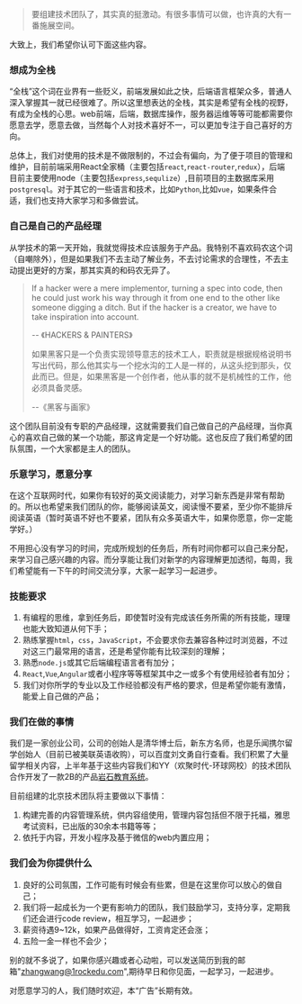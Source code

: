 > 要组建技术团队了，其实真的挺激动。有很多事情可以做，也许真的大有一番施展空间。

大致上，我们希望你认可下面这些内容。

### 想成为全栈

“全栈”这个词在业界有一些贬义，前端发展如此之快，后端语言框架众多，普通人深入掌握其一就已经很难了。所以这里想表达的全栈，其实是希望有全栈的视野，有成为全栈的心思。web前端，后端，数据库操作，服务器运维等等可能都需要你愿意去学，愿意去做，当然每个人对技术喜好不一，可以更加专注于自己喜好的方向。

总体上，我们对使用的技术是不做限制的，不过会有偏向，为了便于项目的管理和维护，目前前端采用React全家桶（主要包括`react`,`react-router`,`redux`），后端目前主要使用node（主要包括`express`,`sequlize`）,目前项目的主数据库采用`postgresql`。对于其它的一些语言和技术，比如`Python`,比如`vue`，如果条件合适，我们也支持大家学习和多做尝试。

### 自己是自己的产品经理

从学技术的第一天开始，我就觉得技术应该服务于产品。我特别不喜欢码农这个词（自嘲除外），但是如果我们不去主动了解业务，不去讨论需求的合理性，不去主动提出更好的方案，那其实真的和码农无异了。
 
> If a hacker were a mere implementor, turning a spec into code, then he could just work his way through it from one end to the other like someone digging a ditch. But if the hacker is a creator, we have to take inspiration into account.
> 
> -- 《HACKERS & PAINTERS》
> 
> 如果黑客只是一个负责实现领导意志的技术工人，职责就是根据规格说明书写出代码，那么他其实与一个挖水沟的工人是一样的，从这头挖到那头，仅此而已。但是，如果黑客是一个创作者，他从事的就不是机械性的工作，他必须具备灵感。
> 
> --《黑客与画家》

这个团队目前没有专职的产品经理，这就需要我们自己做自己的产品经理，当你真心的喜欢自己做的某一个功能，那这肯定是一个好功能。这也反应了我们希望的团队氛围，一个大家都是主人的团队。

### 乐意学习，愿意分享

在这个互联网时代，如果你有较好的英文阅读能力，对学习新东西是非常有帮助的。所以也希望来我们团队的你，能够阅读英文，阅读慢不要紧，至少你不能排斥阅读英语（暂时英语不好也不要紧，团队有众多英语大牛，如果你愿意，你一定能学好。）

不用担心没有学习的时间，完成所规划的任务后，所有时间你都可以自己来分配，来学习自己感兴趣的内容。而分享能让我们对新学的内容理解更加透彻，每周，我们希望能有一下午的时间交流分享，大家一起学习一起进步。

### 技能要求

1. 有编程的思维，拿到任务后，即使暂时没有完成该任务所需的所有技能，理理也能大致知道从何下手；
2. 熟练掌握`html`，`css`，`JavaScript`，不会要求你去兼容各种过时浏览器，不过对这三门最常用的语言，还是希望你能有比较深刻的理解；
3. 熟悉`node.js`或其它后端编程语言者有加分；
4. `React`,`Vue`,`Angular`或者小程序等等框架其中之一或多个有使用经验者有加分；
5. 我们对你所学的专业以及工作经验都没有严格的要求，但是希望你能有激情，能爱上自己做的产品；


### 我们在做的事情

我们是一家创业公司，公司的创始人是清华博士后，新东方名师，也是乐闻携尔留学创始人（目前已被美联英语收购），可以百度刘文勇自行查看。我们积累了大量留学相关内容，上半年基于这些内容我们和YY（欢聚时代-环球网校）的技术团队合作开发了一款2B的产品[岩石教育系统](http://www.1rockedu.com/)。

目前组建的北京技术团队将主要做以下事情：

1. 构建完善的内容管理系统，供内容组使用，管理内容包括但不限于托福，雅思考试资料，已出版的30余本书籍等等；
2. 依托于内容，开发小程序及基于微信的web内置应用；


### 我们会为你提供什么

1. 良好的公司氛围，工作可能有时候会有些累，但是在这里你可以放心的做自己；
2. 我们将一起成长为一个更有影响力的团队，我们鼓励学习，支持分享，定期我们还会进行code review，相互学习，一起进步；
3. 薪资待遇9~12k，如果产品做得好，工资肯定还会涨；
4. 五险一金一样也不会少；


别的就不多说了，如果你感兴趣或者心动啦，可以发送简历到我的邮箱"zhangwang@1rockedu.com",期待早日和你见面，一起学习，一起进步。

对愿意学习的人，我们随时欢迎，本“广告”长期有效。
